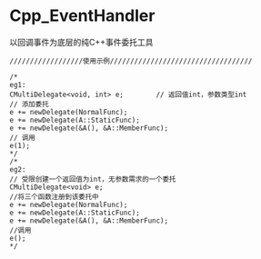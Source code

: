 # Cpp_EventHandler
以回调事件为底层的纯C++事件委托工具


    //////////////////使用示例///////////////////////////////////

    /*
    eg1:
    CMultiDelegate<void, int> e;		// 返回值int，参数类型int
    // 添加委托
    e += newDelegate(NormalFunc);
    e += newDelegate(A::StaticFunc);
    e += newDelegate(&A(), &A::MemberFunc);
    // 调用
    e(1);
    */
    /*
    eg2:
    // 受限创建一个返回值为int，无参数需求的一个委托
    CMultiDelegate<void> e;
    //将三个函数注册到该委托中
    e += newDelegate(NormalFunc);
    e += newDelegate(A::StaticFunc);
    e += newDelegate(&A(), &A::MemberFunc);
    //调用
    e();
    */
